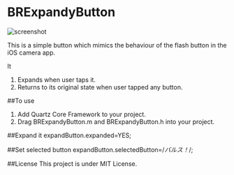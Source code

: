 BRExpandyButton
===============
![screenshot][1]

This is a simple button which mimics the behaviour of the flash button in the iOS camera app.

It

1. Expands when user taps it.
2. Returns to its original state when user tapped any button.

##To use

1. Add Quartz Core Framework to your project.
2. Drag BRExpandyButton.m and BRExpandyButton.h into your project.


##Expand it
    expandButton.expanded=YES;

##Set selected button
    expandButton.selectedButton=/*バルス！*/;

[1]: http://b123400.github.com/BRExpandyButton/screenshot.png


##License
This project is under MIT License.